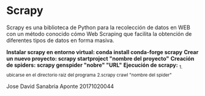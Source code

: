 # Scrapy

Scrapy es una biblioteca de Python para la recolección de datos en WEB con un método conocido cómo Web Scraping que facilita la obtención de diferentes tipos de datos en forma masiva.

<strong>Instalar scrapy en entorno virtual: conda install conda-forge scrapy</strong>
<strong>Crear un nuevo proyecto: scrapy startproject "nombre del proyecto"</strong>
<strong>Creación de spiders: scrapy genspider "nobre" "URL"</strong>
<strong>Ejecución de scrapy:</strong> 
  <sub>1. ubicarse en el directorio raiz del programa</sub>
  <sub>2.scrapy crawl "nombre del spider"</sub>


Jose David Sanabria Aponte 20171020044
